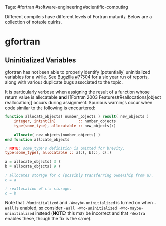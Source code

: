 Tags: #fortran #software-engineering #scientific-computing 

Different compilers have different levels of Fortran maturity.  Below are a collection of notable quirks.

# gfortran
## Uninitialized Variables
gfortran has not been able to properly identify (potentially) uninitialized variables for a while.  See [Bugzilla #77504](https://gcc.gnu.org/bugzilla/show_bug.cgi?id=77504) for a six year run of reports, along with various duplicate bugs associated to the topic.

It is particularly verbose when assigning the result of a function whose return value is allocatable **and** [[Fortran 2003 Features#Reallocations|object reallocation]] occurs during assignment.  Spurious warnings occur when code similar to the following is encountered:
```fortran
function allocate_objects( number_objects ) result( new_objects )
    integer, intent(in)          :: number_objects
    type(some_type), allocatable :: new_objects(:)

    allocate( new_objects(number_objects) )
end function allocate_objects

! NOTE: some_type's definition is omitted for brevity.
type(some_type), allocatable :: a(:), b(:), c(:)

a = allocate_objects( 3 )
b = allocate_objects( 9 )

! allocates storage for c (possibly transferring ownership from a).
c = a

! reallocation of c's storage.
c = b
```

Note that `-Wuninitialized` and `-Wmaybe-uninitialized` is turned on when `-Wall` is enabled, so consider `-Wall -Wno-uninitialized -Wno-maybe-uninitialized` instead (**NOTE:** this may be incorrect and that `-Wextra` enables these, though the fix is the same).